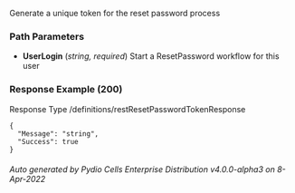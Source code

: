 






 
Generate a unique token for the reset password process  


### Path Parameters

 - **UserLogin** (_string, required_) Start a ResetPassword workflow for this user




### Response Example (200)
Response Type /definitions/restResetPasswordTokenResponse

```
{
  "Message": "string",
  "Success": true
}
```




###### Auto generated by Pydio Cells Enterprise Distribution v4.0.0-alpha3 on 8-Apr-2022
